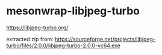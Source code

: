 # mesonwrap-libjpeg-turbo

https://libjpeg-turbo.org/

extracted zip from:
https://sourceforge.net/projects/libjpeg-turbo/files/2.0.0/libjpeg-turbo-2.0.0-vc64.exe

